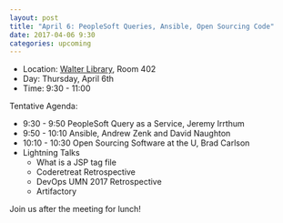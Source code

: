```yaml
---
layout: post
title: "April 6: PeopleSoft Queries, Ansible, Open Sourcing Code"
date: 2017-04-06 9:30
categories: upcoming
---
```


- Location: [Walter Library](http://campusmaps.umn.edu/tc/map.php?building=042), Room 402
- Day: Thursday, April 6th
- Time: 9:30 - 11:00

Tentative Agenda:

- 9:30 - 9:50 PeopleSoft Query as a Service, Jeremy Irrthum
- 9:50 - 10:10 Ansible, Andrew Zenk and David Naughton
- 10:10 - 10:30 Open Sourcing Software at the U, Brad Carlson
- Lightning Talks
  - What is a JSP tag file
  - Coderetreat Retrospective
  - DevOps UMN 2017 Retrospective
  - Artifactory

 Join us after the meeting for lunch!
